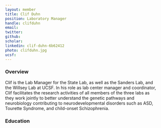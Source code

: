 ```yaml
---
layout: member
title: Clif Duhn
position: Laboratory Manager
handle: clifduhn
email: 
twitter:
github:
scholar: 
linkedin: clif-duhn-6b62412
photo: clifduhn.jpg
ucsf: 
---
```


### Overview
Clif is the Lab Manager for the State Lab, as well as the Sanders Lab, and the Willsey Lab at UCSF. In his role as lab center manager and coordinator, Clif facilitates the research activities of all members of the three labs as they work jointly to better understand the genetic pathways and neurobiology contributing to neurodevelopmental disorders such as ASD, Tourette Syndrome, and child-onset Schizophrenia.

### Education
